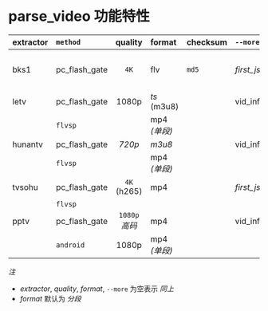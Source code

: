 <!-- features.md, parse_video/doc/
   - language: Chinese (zh_cn) 
  -->

# parse_video 功能特性

| extractor | `method` | quality | format | checksum | `--more` | *args* |     |
| :-------- | :------- | :-----: | :----- | :------- | :------- |:------ | :-- |
| bks1      | pc_flash_gate | `4K`          | flv         | `md5` | *first_json* | `set_um`, `set_vv`, `fix_4k`, <br /> `set_flag_v`, `enable_vv_error` | (w) | 
| letv      | pc_flash_gate | 1080p         | *ts* (m3u8) |       | vid_info     | `fast_parse` | |
|           | `flvsp`       |               | mp4 *(单段)* |       |              | | |
| hunantv   | pc_flash_gate | *720p*        | *m3u8*      |       | vid_info     | | |
|           | `flvsp`       |               | mp4 *(单段)* |       |              | | |
| tvsohu    | pc_flash_gate | `4K` (h265)   | mp4         |       | *first_json* | `gen_header` | 下载方式 `pv_tvsohu_http` |
|           | `flvsp`       |               |             |       |              | | |
| pptv      | pc_flash_gate | `1080p` *高码* | mp4         |       | vid_info     | | |
|           | `android`     | 1080p         | mp4 *(单段)* |       |              | | |

*注*

+ *extractor*, *quality*, *format*, `--more` 为空表示 *同上*
+ *format* 默认为 *分段*


<!-- end features.md -->


